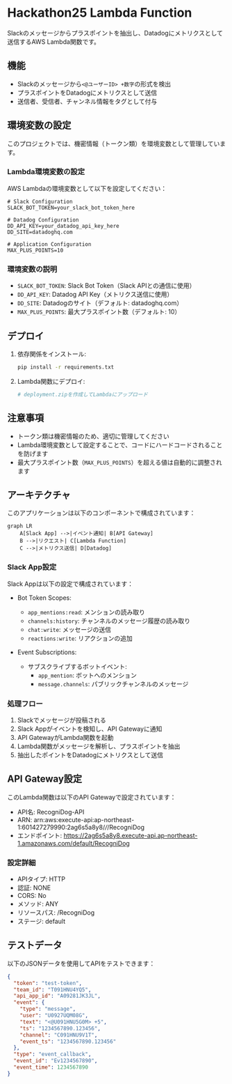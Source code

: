 # Hackathon25 Lambda Function

Slackのメッセージからプラスポイントを抽出し、Datadogにメトリクスとして送信するAWS Lambda関数です。

## 機能

- Slackのメッセージから`<@ユーザーID> +数字`の形式を検出
- プラスポイントをDatadogにメトリクスとして送信
- 送信者、受信者、チャンネル情報をタグとして付与

## 環境変数の設定

このプロジェクトでは、機密情報（トークン類）を環境変数として管理しています。

### Lambda環境変数の設定

AWS Lambdaの環境変数として以下を設定してください：

```env
# Slack Configuration
SLACK_BOT_TOKEN=your_slack_bot_token_here

# Datadog Configuration
DD_API_KEY=your_datadog_api_key_here
DD_SITE=datadoghq.com

# Application Configuration
MAX_PLUS_POINTS=10
```

### 環境変数の説明

- `SLACK_BOT_TOKEN`: Slack Bot Token（Slack APIとの通信に使用）
- `DD_API_KEY`: Datadog API Key（メトリクス送信に使用）
- `DD_SITE`: Datadogのサイト（デフォルト: datadoghq.com）
- `MAX_PLUS_POINTS`: 最大プラスポイント数（デフォルト: 10）

## デプロイ

1. 依存関係をインストール:
   ```bash
   pip install -r requirements.txt
   ```

2. Lambda関数にデプロイ:
   ```bash
   # deployment.zipを作成してLambdaにアップロード
   ```

## 注意事項

- トークン類は機密情報のため、適切に管理してください
- Lambda環境変数として設定することで、コードにハードコードされることを防げます
- 最大プラスポイント数（`MAX_PLUS_POINTS`）を超える値は自動的に調整されます 

## アーキテクチャ

このアプリケーションは以下のコンポーネントで構成されています：

```mermaid
graph LR
    A[Slack App] -->|イベント通知| B[API Gateway]
    B -->|リクエスト| C[Lambda Function]
    C -->|メトリクス送信| D[Datadog]
```

### Slack App設定

Slack Appは以下の設定で構成されています：

- Bot Token Scopes:
  - `app_mentions:read`: メンションの読み取り
  - `channels:history`: チャンネルのメッセージ履歴の読み取り
  - `chat:write`: メッセージの送信
  - `reactions:write`: リアクションの追加

- Event Subscriptions:
  - サブスクライブするボットイベント:
    - `app_mention`: ボットへのメンション
    - `message.channels`: パブリックチャンネルのメッセージ

### 処理フロー

1. Slackでメッセージが投稿される
2. Slack Appがイベントを検知し、API Gatewayに通知
3. API GatewayがLambda関数を起動
4. Lambda関数がメッセージを解析し、プラスポイントを抽出
5. 抽出したポイントをDatadogにメトリクスとして送信

## API Gateway設定

このLambda関数は以下のAPI Gatewayで設定されています：

- API名: RecogniDog-API
- ARN: arn:aws:execute-api:ap-northeast-1:601427279990:2ag6s5a8y8/*/*/RecogniDog
- エンドポイント: https://2ag6s5a8y8.execute-api.ap-northeast-1.amazonaws.com/default/RecogniDog

### 設定詳細
- APIタイプ: HTTP
- 認証: NONE
- CORS: No
- メソッド: ANY
- リソースパス: /RecogniDog
- ステージ: default

## テストデータ

以下のJSONデータを使用してAPIをテストできます：

```json
{
  "token": "test-token",
  "team_id": "T091HNU4YQ5",
  "api_app_id": "A09281JK3JL",
  "event": {
    "type": "message",
    "user": "U0927UQM08G",
    "text": "<@U091HNU5G0M> +5",
    "ts": "1234567890.123456",
    "channel": "C091HNU9V1T",
    "event_ts": "1234567890.123456"
  },
  "type": "event_callback",
  "event_id": "Ev1234567890",
  "event_time": 1234567890
}
``` 